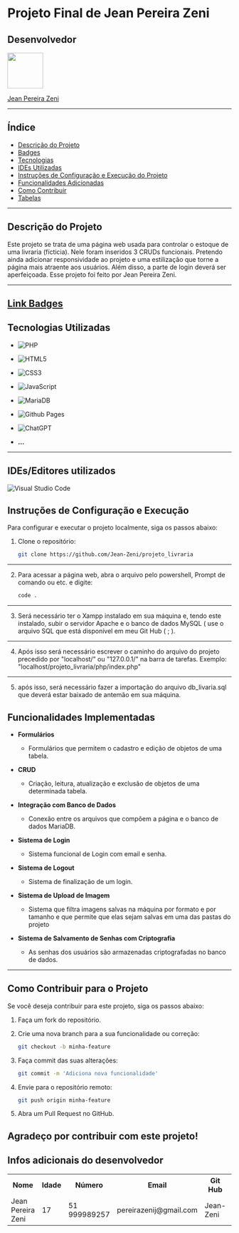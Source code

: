# Projeto Final de Jean Pereira Zeni

## Desenvolvedor

<img src="https://github.com/Jean-Zeni.png" width="80" height="80">

[Jean Pereira Zeni](https://github.com/Jean-Zeni)

---


## Índice
- [Descrição do Projeto](#descricao-do-projeto)
- [Badges](#badges)
- [Tecnologias](#tecnologias)
- [IDEs Utilizadas](#ides)
- [Instruções de Configuração e Execução do Projeto](#instrucoes)
- [Funcionalidades Adicionadas](#func)
- [Como Contribuir](#contribuicoes)
- [Tabelas](#tabelas)
---

<a name="descricao-do-projeto"></a>
## Descrição do Projeto
Este projeto se trata de uma página web usada para controlar o estoque de uma livraria (fícticia). Nele foram inseridos 3 CRUDs funcionais. Pretendo ainda adicionar responsividade ao projeto e uma estilização que torne a página mais atraente aos usuários. Além disso, a parte de login deverá ser aperfeiçoada. Esse projeto foi feito por Jean Pereira Zeni.

---

<a name="badges"></a>
<!-- Link para pagina da badges -->
[Link Badges](https://ileriayo.github.io/markdown-badges/)
---

<a name="tecnologias"></a>
## Tecnologias Utilizadas
<!-- Badge PHP -->
- ![PHP](https://img.shields.io/badge/php-%23777BB4.svg?style=for-the-badge&logo=php&logoColor=white)
<!-- Badge HTML5 -->
- ![HTML5](https://img.shields.io/badge/html5-%23E34F26.svg?style=for-the-badge&logo=html5&logoColor=white)
<!-- Badge CSS3 -->
- ![CSS3](https://img.shields.io/badge/css3-%231572B6.svg?style=for-the-badge&logo=css3&logoColor=white)
<!-- Badge JavaScript -->
- ![JavaScript](https://img.shields.io/badge/javascript-%23323330.svg?style=for-the-badge&logo=javascript&logoColor=%23F7DF1E)
<!-- Badge MariaDB -->
- ![MariaDB](https://img.shields.io/badge/MariaDB-003545?style=for-the-badge&logo=mariadb&logoColor=white)
<!-- Badge GitHub Pages -->
- ![Github Pages](https://img.shields.io/badge/github%20pages-121013?style=for-the-badge&logo=github&logoColor=white)
<!-- Badge ChatGpt -->
- ![ChatGPT](https://img.shields.io/badge/chatGPT-74aa9c?style=for-the-badge&logo=openai&logoColor=white)

- **...** 
---

<a name="ides"></a>
## IDEs/Editores utilizados
<!-- Badge Visual Studio Code -->
![Visual Studio Code](https://img.shields.io/badge/Visual%20Studio%20Code-0078d7.svg?style=for-the-badge&logo=visual-studio-code&logoColor=white)

<a name="instrucoes"></a>
## Instruções de Configuração e Execução
Para configurar e executar o projeto localmente, siga os passos abaixo:

1. Clone o repositório:
    ```bash
    git clone https://github.com/Jean-Zeni/projeto_livraria
    
---
2. Para acessar a página web, abra o arquivo pelo powershell, Prompt de comando ou etc. e digite: 
    ```bash
    code . 
---
3. Será necessário ter o Xampp instalado em sua máquina e, tendo este instalado, subir o servidor Apache e o banco de dados MySQL ( use o arquivo SQL que está disponível em meu Git Hub ( ; ).
---
4. Após isso será necessário escrever o caminho do arquivo do projeto precedido por "localhost/" ou "127.0.0.1/" na barra de tarefas. Exemplo: "localhost/projeto_livraria/php/index.php"
---
5. após isso, será necessário fazer a importação do arquivo db_livaria.sql que deverá estar baixado de antemão em sua máquina. 

<a name="func"></a>
## Funcionalidades Implementadas
- **Formulários**

    - Formulários que permitem o cadastro e edição de objetos de uma tabela.

- **CRUD**

    - Criação, leitura, atualização e exclusão de objetos de uma determinada tabela.

- **Integração com Banco de Dados**

    - Conexão entre os arquivos que compõem a página e o banco de dados MariaDB.

- **Sistema de Login**

    - Sistema funcional de Login com email e senha.

- **Sistema de Logout**

    - Sistema de finalização de um login.

- **Sistema de Upload de Imagem**

    - Sistema que filtra imagens salvas na máquina por formato e por tamanho e que permite que elas sejam salvas em uma das pastas do projeto

- **Sistema de Salvamento de Senhas com Criptografia**

    - As senhas dos usuários são armazenadas criptografadas no banco de dados.

---

<a name="contribuicoes"></a>
## Como Contribuir para o Projeto
Se você deseja contribuir para este projeto, siga os passos abaixo:

1. Faça um fork do repositório.

2. Crie uma nova branch para a sua funcionalidade ou correção:
    ```bash
    git checkout -b minha-feature
    ```
3. Faça commit das suas alterações:
    ```bash
    git commit -m 'Adiciona nova funcionalidade'
    ```
4. Envie para o repositório remoto:
    ```bash
    git push origin minha-feature
    ```
5. Abra um Pull Request no GitHub.

Agradeço por contribuir com este projeto!
---

<a name="tabelas"></a>
## Infos adicionais do desenvolvedor

<table>
  <tr>
    <th>Nome</th>
    <th>Idade</th>
    <th>Número</th>
    <th>Email</th>
    <th>Git Hub</th>
    <th>Discord</th>
  </tr>
  <tr>
    <td>Jean Pereira Zeni</td>
    <td>17</td>
    <td>51 999989257</td>
    <td>pereirazenij@gmail.com</td>
    <td>Jean-Zeni</td>
    <td>Ripchip</td>
  </tr>
</table>

